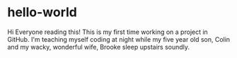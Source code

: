 # hello-world

Hi Everyone reading this!
This is my first time working on a project in GitHub. 
I'm teaching myself coding at night while my five year old son, Colin and my wacky, wonderful wife, Brooke sleep upstairs soundly.

